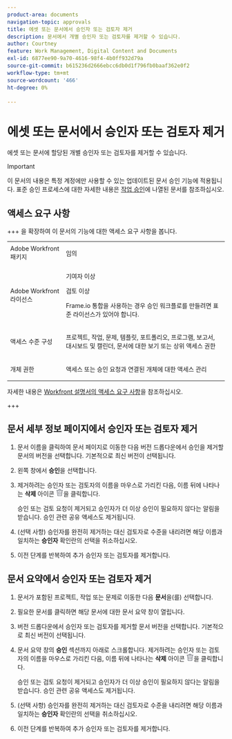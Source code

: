 ```yaml
---
product-area: documents
navigation-topic: approvals
title: 에셋 또는 문서에서 승인자 또는 검토자 제거
description: 문서에서 개별 승인자 또는 검토자를 제거할 수 있습니다.
author: Courtney
feature: Work Management, Digital Content and Documents
exl-id: 6877ee90-9a70-4616-98f4-4b0ff932d79a
source-git-commit: b615236d2666ebcc6db0d1f796fb0baaf362e0f2
workflow-type: tm+mt
source-wordcount: '466'
ht-degree: 0%

---
```


# 에셋 또는 문서에서 승인자 또는 검토자 제거

에셋 또는 문서에 할당된 개별 승인자 또는 검토자를 제거할 수 있습니다.

>[!IMPORTANT]
>
>이 문서의 내용은 특정 계정에만 사용할 수 있는 업데이트된 문서 승인 기능에 적용됩니다. 표준 승인 프로세스에 대한 자세한 내용은 [작업 승인](/help/quicksilver/review-and-approve-work/manage-approvals/manage-approvals.md)에 나열된 문서를 참조하십시오.

## 액세스 요구 사항

+++ 을 확장하여 이 문서의 기능에 대한 액세스 요구 사항을 봅니다.


<table style="table-layout:auto"> 
 <col> 
 <col> 
 <tbody> 
  <tr> 
   <td role="rowheader">Adobe Workfront 패키지</td> 
   <td> <p>임의</p> </td> 
  </tr> 
  <tr> 
   <td role="rowheader">Adobe Workfront 라이선스</td> 
   <td> 
   <p>기여자 이상</p>
   <p>검토 이상</p>
   <p>Frame.io 통합을 사용하는 경우 승인 워크플로를 만들려면 표준 라이선스가 있어야 합니다.</p>
   </td> 
  </tr> 
  <tr> 
   <td role="rowheader">액세스 수준 구성</td> 
   <td> <p>프로젝트, 작업, 문제, 템플릿, 포트폴리오, 프로그램, 보고서, 대시보드 및 캘린더, 문서에 대한 보기 또는 상위 액세스 권한</p> </td> 
  </tr> 
  <tr> 
   <td role="rowheader">개체 권한</td> 
   <td> <p>액세스 또는 승인 요청과 연결된 개체에 대한 액세스 관리 </p>  </td> 
  </tr> 
 </tbody> 
</table>

자세한 내용은 [Workfront 설명서의 액세스 요구 사항](/help/quicksilver/administration-and-setup/add-users/access-levels-and-object-permissions/access-level-requirements-in-documentation.md)을 참조하십시오.

+++

## 문서 세부 정보 페이지에서 승인자 또는 검토자 제거

1. 문서 이름을 클릭하여 문서 페이지로 이동한 다음 버전 드롭다운에서 승인을 제거할 문서의 버전을 선택합니다. 기본적으로 최신 버전이 선택됩니다.

1. 왼쪽 창에서 **승인**&#x200B;을 선택합니다.

1. 제거하려는 승인자 또는 검토자의 이름을 마우스로 가리킨 다음, 이름 뒤에 나타나는 **삭제** 아이콘 ![삭제 아이콘](../assets/delete.png)을 클릭합니다.

   승인 또는 검토 요청이 제거되고 승인자가 더 이상 승인이 필요하지 않다는 알림을 받습니다. 승인 관련 공유 액세스도 제거됩니다.

1. (선택 사항) 승인자를 완전히 제거하는 대신 검토자로 수준을 내리려면 해당 이름과 일치하는 **승인자** 확인란의 선택을 취소하십시오.

1. 이전 단계를 반복하여 추가 승인자 또는 검토자를 제거합니다.

## 문서 요약에서 승인자 또는 검토자 제거

1. 문서가 포함된 프로젝트, 작업 또는 문제로 이동한 다음 **문서**&#x200B;을(를) 선택합니다.

1. 필요한 문서를 클릭하면 해당 문서에 대한 문서 요약 창이 열립니다.

1. 버전 드롭다운에서 승인자 또는 검토자를 제거할 문서 버전을 선택합니다. 기본적으로 최신 버전이 선택됩니다.

1. 문서 요약 창의 **승인** 섹션까지 아래로 스크롤합니다. 제거하려는 승인자 또는 검토자의 이름을 마우스로 가리킨 다음, 이름 뒤에 나타나는 **삭제** 아이콘 ![삭제 아이콘](../assets/delete.png)을 클릭합니다.

   승인 또는 검토 요청이 제거되고 승인자가 더 이상 승인이 필요하지 않다는 알림을 받습니다. 승인 관련 공유 액세스도 제거됩니다.

1. (선택 사항) 승인자를 완전히 제거하는 대신 검토자로 수준을 내리려면 해당 이름과 일치하는 **승인자** 확인란의 선택을 취소하십시오.

1. 이전 단계를 반복하여 추가 승인자 또는 검토자를 제거합니다.
